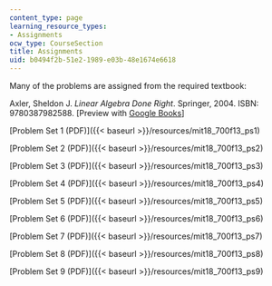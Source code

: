 ```yaml
---
content_type: page
learning_resource_types:
- Assignments
ocw_type: CourseSection
title: Assignments
uid: b0494f2b-51e2-1989-e03b-48e1674e6618
---
```


Many of the problems are assigned from the required textbook:

Axler, Sheldon J. _Linear Algebra Done Right_. Springer, 2004. ISBN: 9780387982588. \[Preview with [Google Books](http://books.google.com/books?id=ovIYVIlithQC&pg=PAfrontcover)\]

[Problem Set 1 (PDF)]({{< baseurl >}}/resources/mit18_700f13_ps1)

[Problem Set 2 (PDF)]({{< baseurl >}}/resources/mit18_700f13_ps2)

[Problem Set 3 (PDF)]({{< baseurl >}}/resources/mit18_700f13_ps3)

[Problem Set 4 (PDF)]({{< baseurl >}}/resources/mit18_700f13_ps4)

[Problem Set 5 (PDF)]({{< baseurl >}}/resources/mit18_700f13_ps5)

[Problem Set 6 (PDF)]({{< baseurl >}}/resources/mit18_700f13_ps6)

[Problem Set 7 (PDF)]({{< baseurl >}}/resources/mit18_700f13_ps7)

[Problem Set 8 (PDF)]({{< baseurl >}}/resources/mit18_700f13_ps8)

[Problem Set 9 (PDF)]({{< baseurl >}}/resources/mit18_700f13_ps9)
